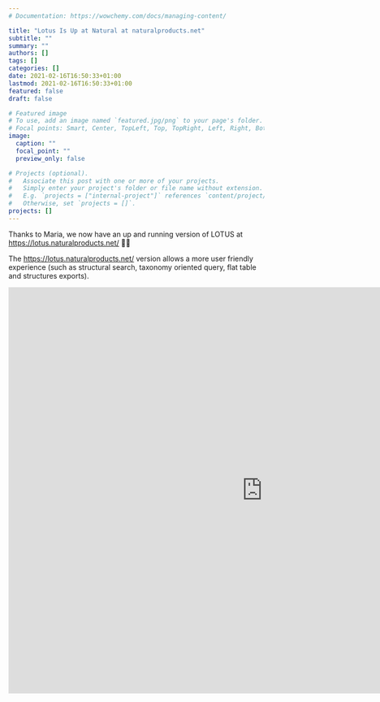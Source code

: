 ```yaml
---
# Documentation: https://wowchemy.com/docs/managing-content/

title: "Lotus Is Up at Natural at naturalproducts.net"
subtitle: ""
summary: ""
authors: []
tags: []
categories: []
date: 2021-02-16T16:50:33+01:00
lastmod: 2021-02-16T16:50:33+01:00
featured: false
draft: false

# Featured image
# To use, add an image named `featured.jpg/png` to your page's folder.
# Focal points: Smart, Center, TopLeft, Top, TopRight, Left, Right, BottomLeft, Bottom, BottomRight.
image:
  caption: ""
  focal_point: ""
  preview_only: false

# Projects (optional).
#   Associate this post with one or more of your projects.
#   Simply enter your project's folder or file name without extension.
#   E.g. `projects = ["internal-project"]` references `content/project/deep-learning/index.md`.
#   Otherwise, set `projects = []`.
projects: []
---
```



Thanks to Maria, we now have an up and running version of LOTUS at https://lotus.naturalproducts.net/ 🧘‍♀️

<!--more-->


The <https://lotus.naturalproducts.net/> version allows a more user friendly experience (such as structural search, taxonomy oriented query, flat table and structures exports).


<embed src="https://lotus.naturalproducts.net/" style="width:1000px; height: 800px;">

